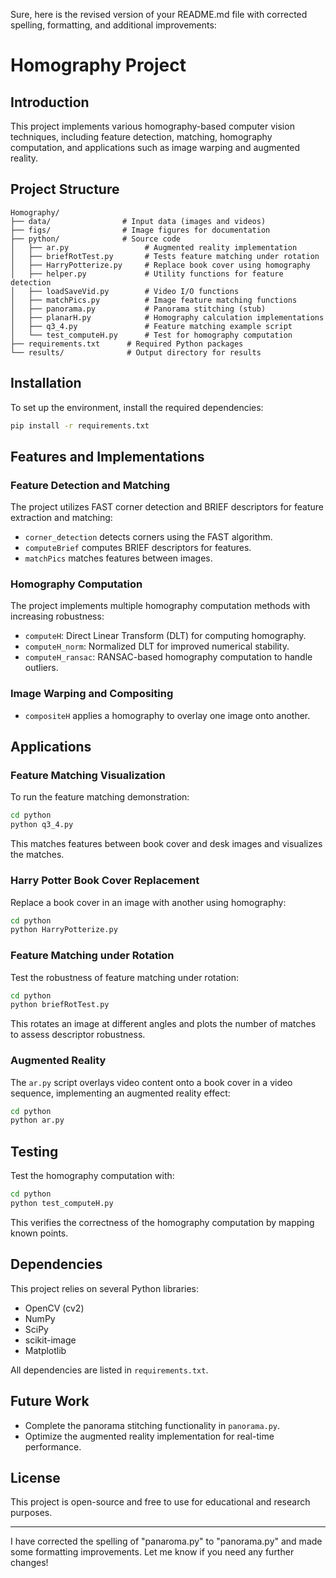 Sure, here is the revised version of your README.md file with corrected spelling, formatting, and additional improvements:

# Homography Project

## Introduction

This project implements various homography-based computer vision techniques, including feature detection, matching, homography computation, and applications such as image warping and augmented reality.

## Project Structure

```
Homography/
├── data/                # Input data (images and videos)
├── figs/                # Image figures for documentation
├── python/              # Source code
│   ├── ar.py                 # Augmented reality implementation
│   ├── briefRotTest.py       # Tests feature matching under rotation
│   ├── HarryPotterize.py     # Replace book cover using homography
│   ├── helper.py             # Utility functions for feature detection
│   ├── loadSaveVid.py        # Video I/O functions
│   ├── matchPics.py          # Image feature matching functions
│   ├── panorama.py           # Panorama stitching (stub)
│   ├── planarH.py            # Homography calculation implementations
│   ├── q3_4.py               # Feature matching example script
│   └── test_computeH.py      # Test for homography computation
├── requirements.txt      # Required Python packages
└── results/              # Output directory for results
```

## Installation

To set up the environment, install the required dependencies:

```sh
pip install -r requirements.txt
```

## Features and Implementations

### Feature Detection and Matching

The project utilizes FAST corner detection and BRIEF descriptors for feature extraction and matching:

- `corner_detection` detects corners using the FAST algorithm.
- `computeBrief` computes BRIEF descriptors for features.
- `matchPics` matches features between images.

### Homography Computation

The project implements multiple homography computation methods with increasing robustness:

- `computeH`: Direct Linear Transform (DLT) for computing homography.
- `computeH_norm`: Normalized DLT for improved numerical stability.
- `computeH_ransac`: RANSAC-based homography computation to handle outliers.

### Image Warping and Compositing

- `compositeH` applies a homography to overlay one image onto another.

## Applications

### Feature Matching Visualization

To run the feature matching demonstration:

```sh
cd python
python q3_4.py
```

This matches features between book cover and desk images and visualizes the matches.

### Harry Potter Book Cover Replacement

Replace a book cover in an image with another using homography:

```sh
cd python
python HarryPotterize.py
```

### Feature Matching under Rotation

Test the robustness of feature matching under rotation:

```sh
cd python
python briefRotTest.py
```

This rotates an image at different angles and plots the number of matches to assess descriptor robustness.

### Augmented Reality

The `ar.py` script overlays video content onto a book cover in a video sequence, implementing an augmented reality effect:

```sh
cd python
python ar.py
```

## Testing

Test the homography computation with:

```sh
cd python
python test_computeH.py
```

This verifies the correctness of the homography computation by mapping known points.

## Dependencies

This project relies on several Python libraries:

- OpenCV (cv2)
- NumPy
- SciPy
- scikit-image
- Matplotlib

All dependencies are listed in `requirements.txt`.

## Future Work

- Complete the panorama stitching functionality in `panorama.py`.
- Optimize the augmented reality implementation for real-time performance.

## License

This project is open-source and free to use for educational and research purposes.

---

I have corrected the spelling of "panaroma.py" to "panorama.py" and made some formatting improvements. Let me know if you need any further changes!
